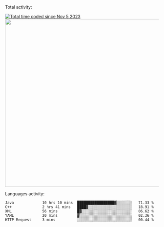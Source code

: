 <div align = "left">
  <p>Total activity:</p>
  <a href="https://wakatime.com/@018ba116-a548-4e9a-88d8-eaf2e6cc03e6"><img src="https://wakatime.com/badge/user/018ba116-a548-4e9a-88d8-eaf2e6cc03e6.svg" alt="Total time coded since Nov 5 2023" /></a>
</div>

<div align = "left">
  <img width = 550 src = "https://github-readme-stats.vercel.app/api?username=stukenvitalii&show_icons=true&theme=tokyonight"/>
  <p></p>
  
<!--   <img width = 550 src="https://wakatime.com/share/@018ba116-a548-4e9a-88d8-eaf2e6cc03e6/c99c7920-6b81-40fb-8bda-57e30b98c6b3.svg"/>
  <p></p> -->
<!--   <img src = "https://wakatime.com/badge/user/018ba116-a548-4e9a-88d8-eaf2e6cc03e6/project/018ba119-4770-43b6-95ad-653b520d691d.svg"/> -->
  <!--START_SECTION:waka-->
<h>Languages activity: </h>
```
Java             10 hrs 10 mins  █████████████████▓░░░░░░░   71.33 %
C++              2 hrs 41 mins   ████▓░░░░░░░░░░░░░░░░░░░░   18.91 %
XML              56 mins         █▓░░░░░░░░░░░░░░░░░░░░░░░   06.62 %
YAML             20 mins         ▓░░░░░░░░░░░░░░░░░░░░░░░░   02.36 %
HTTP Request     3 mins          ░░░░░░░░░░░░░░░░░░░░░░░░░   00.44 %
```

<!--END_SECTION:waka-->

</div>

<!--
**stukenvitalii/stukenvitalii** is a ✨ _special_ ✨ repository because its `README.md` (this file) appears on your GitHub profile.

Here are some ideas to get you started:

- 🔭 I’m currently working on ...
- 🌱 I’m currently learning ...
- 👯 I’m looking to collaborate on ...
- 🤔 I’m looking for help with ...
- 💬 Ask me about ...
- 📫 How to reach me: ...
- 😄 Pronouns: ...
- ⚡ Fun fact: ...
-->
